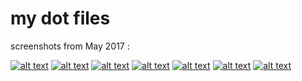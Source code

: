 # my dot files

screenshots from May 2017 :

[![alt text](https://i.imgur.com/7KzphMLm.png "clickme!")](https://i.imgur.com/7KzphML.png)
[![alt text](https://i.imgur.com/yWtdu7vm.png "clickme!")](https://i.imgur.com/yWtdu7v.png)
[![alt text](https://i.imgur.com/6q7TQxPm.png "clickme!")](https://i.imgur.com/6q7TQxP.png)
[![alt text](https://i.imgur.com/qcAx4okm.png "clickme!")](https://i.imgur.com/qcAx4ok.png)
[![alt text](https://i.imgur.com/o0g793zm.png "clickme!")](https://i.imgur.com/o0g793z.png)
[![alt text](https://i.imgur.com/KxSIy1Am.png "clickme!")](https://i.imgur.com/KxSIy1A.png)
[![alt text](https://i.imgur.com/uHVjxaUm.png "kek!")](https://i.imgur.com/uHVjxaU.png)
